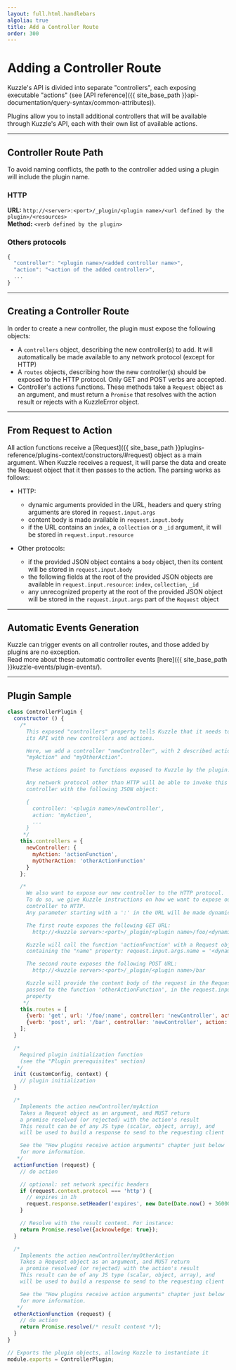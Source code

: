 ```yaml
---
layout: full.html.handlebars
algolia: true
title: Add a Controller Route
order: 300
---
```


# Adding a Controller Route

Kuzzle's API is divided into separate "controllers", each exposing executable "actions" (see [API reference]({{ site_base_path }}api-documentation/query-syntax/common-attributes)).

Plugins allow you to install additional controllers that will be available through Kuzzle's API, each with their own list of available actions.

---

## Controller Route Path

To avoid naming conflicts, the path to the controller added using a plugin will include the plugin name.

### HTTP

**URL:** `http://<server>:<port>/_plugin/<plugin name>/<url defined by the plugin>/<resources>`  
**Method:** `<verb defined by the plugin>`

### Others protocols

```javascript
{
  "controller": "<plugin name>/<added controller name>",
  "action": "<action of the added controller>",
  ...
}
```

---

## Creating a Controller Route

In order to create a new controller, the plugin must expose the following objects:

- A `controllers` object, describing the new controller(s) to add. It will automatically be made available to any network protocol (except for HTTP)
- A `routes` objects, describing how the new controller(s) should be exposed to the HTTP protocol. Only GET and POST verbs are accepted.
- Controller's actions functions. These methods take a `Request` object as an argument, and must return a `Promise` that resolves with the action result or rejects with a KuzzleError object.


---

## From Request to Action

All action functions receive a [Request]({{ site_base_path }}plugins-reference/plugins-context/constructors/#request) object as a main argument. When Kuzzle receives a request, it will parse the data and create the Request object that it then passes to the action. The parsing works as follows:

* HTTP:
  * dynamic arguments provided in the URL, headers and query string arguments are stored in `request.input.args`
  * content body is made available in `request.input.body`
  * if the URL contains an `index`, a `collection` or a `_id` argument, it will be stored in `request.input.resource`

* Other protocols:
  * if the provided JSON object contains a `body` object, then its content will be stored in `request.input.body`
  * the following fields at the root of the provided JSON objects are available in `request.input.resource`: `index`, `collection`, `_id`
  * any unrecognized property at the root of the provided JSON object will be stored in the `request.input.args` part of the `Request` object

---

## Automatic Events Generation

Kuzzle can trigger events on all controller routes, and those added by plugins are no exception.  
Read more about these automatic controller events [here]({{ site_base_path }}kuzzle-events/plugin-events/).


---

## Plugin Sample

```javascript
class ControllerPlugin {
  constructor () {
    /*
      This exposed "controllers" property tells Kuzzle that it needs to extend
      its API with new controllers and actions.

      Here, we add a controller "newController", with 2 described actions:
      "myAction" and "myOtherAction".

      These actions point to functions exposed to Kuzzle by the plugin.

      Any network protocol other than HTTP will be able to invoke this new
      controller with the following JSON object:

      {
        controller: '<plugin name>/newController',
        action: 'myAction',
        ...
      }
     */
    this.controllers = {
      newController: {
        myAction: 'actionFunction',
        myOtherAction: 'otherActionFunction'
      }
    };

    /*
      We also want to expose our new controller to the HTTP protocol.
      To do so, we give Kuzzle instructions on how we want to expose our
      controller to HTTP.
      Any parameter starting with a ':' in the URL will be made dynamic by Kuzzle.

      The first route exposes the following GET URL:
        http://<kuzzle server>:<port>/_plugin/<plugin name>/foo/<dynamic value>

      Kuzzle will call the function 'actionFunction' with a Request object,
      containing the "name" property: request.input.args.name = '<dynamic value>'

      The second route exposes the following POST URL:
        http://<kuzzle server>:<port>/_plugin/<plugin name>/bar

      Kuzzle will provide the content body of the request in the Request object
      passed to the function 'otherActionFunction', in the request.input.body
      property
     */
    this.routes = [
      {verb: 'get', url: '/foo/:name', controller: 'newController', action: 'myAction'},
      {verb: 'post', url: '/bar', controller: 'newController', action: 'myOtherAction'}
    ];
  }

  /*
    Required plugin initialization function
    (see the "Plugin prerequisites" section)
   */
  init (customConfig, context) {
    // plugin initialization
  }

  /*
    Implements the action newController/myAction
    Takes a Request object as an argument, and MUST return
    a promise resolved (or rejected) with the action's result
    This result can be of any JS type (scalar, object, array), and
    will be used to build a response to send to the requesting client

    See the "How plugins receive action arguments" chapter just below
    for more information.
   */
  actionFunction (request) {
    // do action

    // optional: set network specific headers
    if (request.context.protocol === 'http') {
      // expires in 1h
      request.response.setHeader('expires', new Date(Date.now() + 3600000).toUTCString());
    }

    // Resolve with the result content. For instance:
    return Promise.resolve({acknowledge: true});
  }

  /*
    Implements the action newController/myOtherAction
    Takes a Request object as an argument, and MUST return
    a promise resolved (or rejected) with the action's result
    This result can be of any JS type (scalar, object, array), and
    will be used to build a response to send to the requesting client

    See the "How plugins receive action arguments" chapter just below
    for more information.
   */
  otherActionFunction (request) {
    // do action
    return Promise.resolve(/* result content */);
  }
}

// Exports the plugin objects, allowing Kuzzle to instantiate it
module.exports = ControllerPlugin;
```
